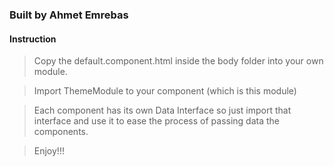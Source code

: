 ### Built by Ahmet Emrebas


#### Instruction 

> Copy the default.component.html inside the body folder into your own module.

> Import ThemeModule to your component (which is this module)

> Each component has its own Data Interface so just import that interface and use it to ease the process of passing data the components.

> Enjoy!!! 